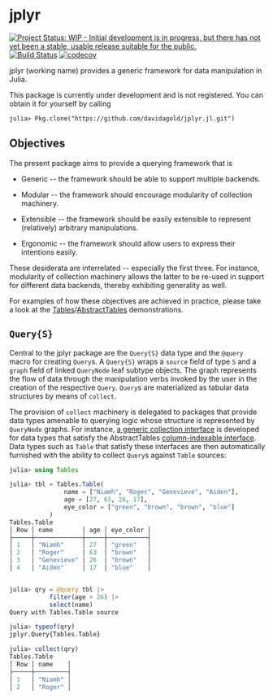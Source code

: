 # jplyr

[![Project Status: WIP - Initial development is in progress, but there has not yet been a stable, usable release suitable for the public.](http://www.repostatus.org/badges/latest/wip.svg)](http://www.repostatus.org/#wip) [![Build Status](https://travis-ci.org/davidagold/jplyr.jl.svg?branch=master)](https://travis-ci.org/davidagold/jplyr.jl)
[![codecov](https://codecov.io/gh/davidagold/jplyr.jl/branch/master/graph/badge.svg)](https://codecov.io/gh/davidagold/jplyr.jl)


jplyr (working name) provides a generic framework for data manipulation in Julia.

This package is currently under development and is not registered. You can obtain it for yourself by calling
```
julia> Pkg.clone("https://github.com/davidagold/jplyr.jl.git")
```

## Objectives

The present package aims to provide a querying framework that is

* Generic -- the framework should be able to support multiple backends.

* Modular -- the framework should encourage modularity of collection machinery.

* Extensible -- the framework should be easily extensible to represent (relatively) arbitrary manipulations.

* Ergonomic -- the framework should allow users to express their intentions easily.

These desiderata are interrelated -- especially the first three. For instance, modularity of collection machinery allows the latter to be re-used in support for different data backends, thereby exhibiting generality as well.

For examples of how these objectives are achieved in practice, please take a look at the [Tables](https://github.com/davidagold/Tables.jl)/[AbstractTables](https://github.com/davidagold/AbstractTables.jl) demonstrations.

## `Query{S}`

Central to the jplyr package are the `Query{S}` data type and the `@query` macro for creating `Query`s. A `Query{S}` wraps a `source` field of type `S` and a `graph` field of linked `QueryNode` leaf subtype objects. The graph represents the flow of data through the manipulation verbs invoked by the user in the creation of the respective `Query`. `Query`s are materialized as tabular data structures by means of `collect`.

The provision of `collect` machinery is delegated to packages that provide data types amenable to querying logic whose structure is represented by `QueryNode` graphs. For instance, [a generic collection interface](https://github.com/davidagold/AbstractTables.jl/tree/master/src/column_indexable/query) is developed for data types that satisfy the AbstractTables [column-indexable interface](https://github.com/davidagold/AbstractTables.jl#column-indexable-interface). Data types such as `Table` that satisfy these interfaces are then automatically furnished with the ability to collect `Query`s against `Table` sources:

```julia
julia> using Tables

julia> tbl = Tables.Table(
               name = ["Niamh", "Roger", "Genevieve", "Aiden"],
               age = [27, 63, 26, 17],
               eye_color = ["green", "brown", "brown", "blue"]
           )
Tables.Table
│ Row │ name        │ age │ eye_color │
├─────┼─────────────┼─────┼───────────┤
│ 1   │ "Niamh"     │ 27  │ "green"   │
│ 2   │ "Roger"     │ 63  │ "brown"   │
│ 3   │ "Genevieve" │ 26  │ "brown"   │
│ 4   │ "Aiden"     │ 17  │ "blue"    │


julia> qry = @query tbl |>
           filter(age > 26) |>
           select(name)
Query with Tables.Table source

julia> typeof(qry)
jplyr.Query{Tables.Table}

julia> collect(qry)
Tables.Table
│ Row │ name    │
├─────┼─────────┤
│ 1   │ "Niamh" │
│ 2   │ "Roger" │
```
